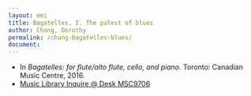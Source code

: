 ```yaml
---
layout: mei
title: Bagatelles, I. The palest of blues
author: Chang, Dorothy
permalink: /chang-bagatelles-blues/
document:
---
```


- In *Bagatelles: for flute/alto flute, cello, and piano.* Toronto: Canadian Music Centre, 2016.
- <a href="https://tufts.primo.exlibrisgroup.com/permalink/01TUN_INST/1kc9gia/alma991018728035703851" target="_blank">Music Library Inquire @ Desk MSC9706</a>
